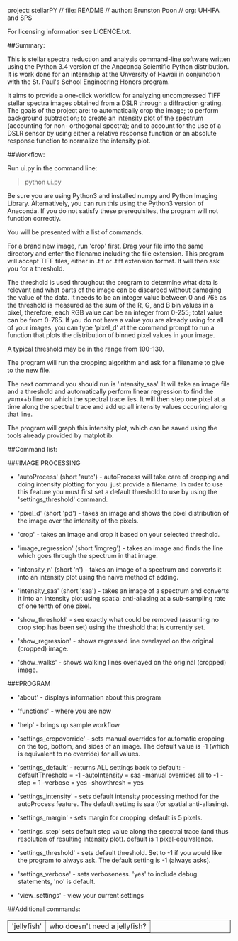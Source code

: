 project: stellarPY // file: README // author: Brunston Poon // org: UH-IFA and SPS

For licensing information see LICENCE.txt.

##Summary:

This is stellar spectra reduction and analysis command-line software written
using the Python 3.4 version of the Anaconda Scientific Python distribution. It 
is work done for an internship at the Unversity of Hawaii in conjunction with 
the St. Paul's School Engineering Honors program.

It aims to provide a one-click workflow for analyzing uncompressed TIFF stellar
spectra images obtained from a DSLR through a diffraction grating. The goals of
the project are: to automatically crop the image; to perform background 
subtraction; to create an intensity plot of the spectrum (accounting for non-
orthogonal spectra); and to account for the use of a DSLR sensor by using either 
a relative response function or an absolute response function to normalize the 
intensity plot.

##Workflow:

Run ui.py in the command line:

> python ui.py

Be sure you are using Python3 and installed numpy and Python Imaging Library.
Alternatively, you can run this using the Python3 version of Anaconda.
If you do not satisfy these prerequisites, the program will not function
correctly.

You will be presented with a list of commands.

For a brand new image, run 'crop' first. Drag your file into the same directory
and enter the filename including the file extension. This program will accept
TIFF files, either in .tif or .tiff extension format. It will then ask you for a
threshold.

The threshold is used throughout the program to determine what data is relevant
and what parts of the image can be discarded without damaging the value of the
data. It needs to be an integer value between 0 and 765 as the threshold is
measured as the sum of the R, G, and B bin values in a pixel, therefore, 
each RGB value can be an integer from 0-255; total value can be from 0-765. If
you do not have a value you are already using for all of your images, you can
type 'pixel_d' at the command prompt to run a function that plots the
distribution of binned pixel values in your image.

A typical threshold may be in the range from 100-130.

The program will run the cropping algorithm and ask for a filename to give to
the new file.

The next command you should run is 'intensity_saa'. It will take an image file
and a threshold and automatically perform linear regression to find the y=mx+b
line on which the spectral trace lies. It will then step one pixel at a time
along the spectral trace and add up all intensity values occuring along that
line.

The program will graph this intensity plot, which can be saved using the tools
already provided by matplotlib.


##Command list:

###IMAGE PROCESSING
- 'autoProcess' (short 'auto') -
autoProcess will take care of cropping and doing intensity plotting for you.
just provide a filename. In order to use this feature you must first set
a default threshold to use by using the 'settings_threshold' command.

- 'pixel_d' (short 'pd') -
takes an image and shows the pixel distribution of the image over the intensity
of the pixels.

- 'crop' - 
takes an image and crop it based on your selected threshold.

- 'image_regression' (short 'imgreg') -
takes an image and finds the line which goes through the spectrum in that image.

- 'intensity_n' (short 'n') -
takes an image of a spectrum and converts it into an intensity plot using the
naive method of adding.

- 'intensity_saa' (short 'saa') -
takes an image of a spectrum and converts it into an intensity plot using
spatial anti-aliasing at a sub-sampling rate of one tenth of one pixel.

- 'show_threshold' -
see exactly what could be removed (assuming no crop stop has been set) using the
threshold that is currently set.

- 'show_regression' -
shows regressed line overlayed on the original (cropped) image.

- 'show_walks' -
shows walking lines overlayed on the original (cropped) image.

###PROGRAM

- 'about' -
displays information about this program

- 'functions' -
where you are now

- 'help' -
brings up sample workflow

- 'settings_cropoverride' -
sets manual overrides for automatic cropping on the top, bottom, and sides
of an image. The default value is -1 (which is equivalent to no override)
for all values.

- 'settings_default' -
returns ALL settings back to default:
    -defaultThreshold = -1
    -autoIntensity = saa
    -manual overrides all to -1
    -step = 1
    -verbose = yes
    -showthresh = yes

- 'settings_intensity' -
sets default intensity processing method for the autoProcess feature.
The default setting is saa (for spatial anti-aliasing).

- 'settings_margin' -
sets margin for cropping. default is 5 pixels.

- 'settings_step'
sets default step value along the spectral trace (and thus resolution of
resulting intensity plot). default is 1 pixel-equivalence.

- 'settings_threshold' -
sets default threshold. Set to -1 if you would like the program to always ask.
The default setting is -1 (always asks).

- 'settings_verbose' -
sets verboseness. 'yes' to include debug statements, 'no' is default.

- 'view_settings' -
view your current settings

##Additional commands:

<table border="1" style="width:100%">
  <tr>
    <td>'jellyfish'</td>
    <td>who doesn't need a jellyfish?</td>
  </tr>
</table>